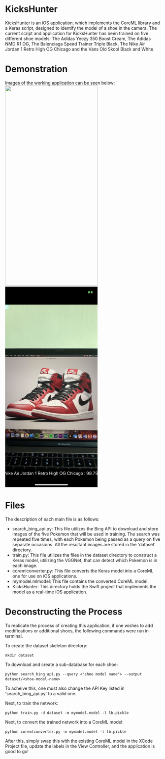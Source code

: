 # KicksHunter
KicksHunter is an iOS application, which implements the CoreML library and a Keras script, designed to identify the model of a shoe in the camera. 
The current script and application for KicksHunter has been trained on five different shoe models: The Adidas Yeezy 350 Boost Cream, The Adidas NMD R1 OG, The Balenciaga Speed Trainer Triple Black, The Nike Air Jordan 1 Retro High OG Chicago and the Vans Old Skool Black and White.


# Demonstration
Images of the working application can be seen below:
<img src="Utilities/Demo1.PNG" width="300" height="648">
<img src="Utilities/Demo2.PNG" width="300" height="648">


# Files
The description of each main file is as follows:
* search_bing_api.py: This file utilizes the Bing API to download and store images of the five Pokemon that will be used in training. The search was repeated five times, with each Pokemon being passed as a query on five separate occasions. All the resultant images are stored in the 'dataset' directory. 
* train.py: This file utilizes the files in the dataset directory to construct a Keras model, utilizing the VGGNet, that can detect which Pokemon is in each image.
* coremlconverter.py: This file converts the Keras model into a CoreML one for use on iOS applications.
* mymodel.mlmodel: This file contains the converted CoreML model.
* KicksHunter: This directory holds the Swift project that implements the model as a real-time iOS application.


# Deconstructing the Process
To replicate the process of creating this application, if one wishes to add modifications or additional shoes, the following commands were run in terminal.

To create the dataset skeleton directory:
```
mkdir dataset
```

To download and create a sub-database for each shoe:
```
python search_bing_api.py --query <"shoe model name"> --output dataset/<shoe-model-name>
```
To acheive this, one must also change the API Key listed in 'search_bing_api.py' to a valid one.


Next, to train the network:
```
python train.py -d dataset -m mymodel.model -l lb.pickle
```

Next, to convert the trained network into a CoreML model:
```
python coremlconverter.py -m mymodel.model -l lb.pickle
```

After this, simply swap this with the existing CoreML model in the XCode Project file, update the labels in the View Controller, and the application is good to go!
